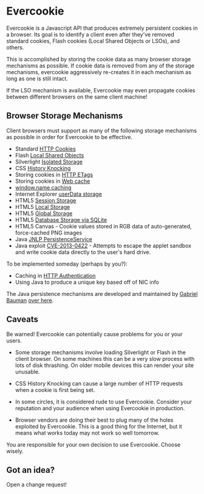 Evercookie
==========

Evercookie is a Javascript API that produces extremely persistent cookies in a
browser. Its goal is to identify a client even after they've removed standard
cookies, Flash cookies (Local Shared Objects or LSOs), and others.

This is accomplished by storing the cookie data as many browser storage
mechanisms as possible. If cookie data is removed from any of the storage
mechanisms, evercookie aggressively re-creates it in each mechanism as long as
one is still intact.

If the LSO mechanism is available, Evercookie may even propagate cookies
between different browsers on the same client machine!

Browser Storage Mechanisms
--------------------------

Client browsers must support as many of the following storage mechanisms as
possible in order for Evercookie to be effective.

- Standard [HTTP Cookies](http://en.wikipedia.org/wiki/HTTP_cookie)
- Flash [Local Shared Objects](http://en.wikipedia.org/wiki/Local_Shared_Object)
- Silverlight [Isolated Storage](http://www.silverlight.net/learn/quickstarts/isolatedstorage/)
- CSS [History Knocking](http://samy.pl/csshack/)
- Storing cookies in [HTTP ETags](http://en.wikipedia.org/wiki/HTTP_ETag)
- Storing cookies in [Web cache](http://en.wikipedia.org/wiki/Web_cache)
- [window.name caching](http://en.wikipedia.org/wiki/HTTP_cookie#window.name)
- Internet Explorer [userData storage](http://msdn.microsoft.com/en-us/library/ms531424.aspx)
- HTML5 [Session Storage](http://dev.w3.org/html5/webstorage/#the-sessionstorage-attribute)
- HTML5 [Local Storage](http://dev.w3.org/html5/webstorage/#dom-localstorage)
- HTML5 [Global Storage](https://developer.mozilla.org/en/dom/storage#globalStorage)
- HTML5 [Database Storage via SQLite](http://dev.w3.org/html5/webdatabase/)
- HTML5 Canvas - Cookie values stored in RGB data of auto-generated, force-cached PNG images
- Java [JNLP PersistenceService](http://docs.oracle.com/javase/1.5.0/docs/guide/javaws/jnlp/index.html)
- Java exploit [CVE-2013-0422](https://cve.mitre.org/cgi-bin/cvename.cgi?name=CVE-2013-0422) - Attempts to escape the applet sandbox and write cookie data directly to the user's hard drive.

To be implemented someday (perhaps by you?):

- Caching in [HTTP Authentication](http://en.wikipedia.org/wiki/Basic_access_authentication)
- Using Java to produce a unique key based off of NIC info

The Java persistence mechanisms are developed and maintained by [Gabriel Bauman](http://gabrielbauman.com)
[over here](https://github.com/gabrielbauman/evercookie-applet).

Caveats
-------

Be warned! Evercookie can potentially cause problems for you or your users.

- Some storage mechanisms involve loading Silverlight or Flash in the client
  browser. On some machines this can be a very slow process with lots of disk
  thrashing. On older mobile devices this can render your site unusable.

- CSS History Knocking can cause a large number of HTTP requests when a cookie
  is first being set.

- In some circles, it is considered rude to use Evercookie. Consider your
  reputation and your audience when using Evercookie in production.

- Browser vendors are doing their best to plug many of the holes exploited by
  Evercookie. This is a good thing for the Internet, but it means what works
  today may not work so well tomorrow.

You are responsible for your own decision to use Evercookie. Choose wisely.

Got an idea?
------------

Open a change request!
